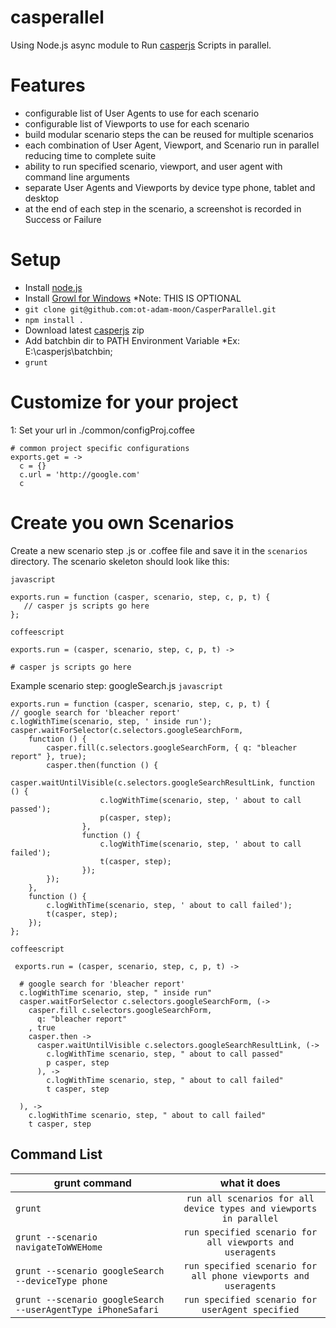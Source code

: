 casperallel
=========

Using Node.js async module to Run [casperjs](http://casperjs.org/) Scripts in parallel.


Features
=======
  * configurable list of User Agents to use for each scenario
  * configurable list of Viewports to use for each scenario
  * build modular scenario steps the can be reused for multiple scenarios
  * each combination of User Agent, Viewport, and Scenario run in parallel reducing time to complete suite
  * ability to run specified scenario, viewport, and user agent with command line arguments
  * separate User Agents and Viewports by device type phone, tablet and desktop
  * at the end of each step in the scenario, a screenshot is recorded in Success or Failure

Setup
=====

* Install [node.js](http://nodejs.org/)
* Install [Growl for Windows](http://www.growlforwindows.com/gfw/) *Note: THIS IS OPTIONAL
* `git clone git@github.com:ot-adam-moon/CasperParallel.git`
* `npm install .`
* Download latest [casperjs](http://casperjs.org/) zip
* Add batchbin dir to PATH Environment Variable *Ex: E:\casperjs\batchbin;
* `grunt`

Customize for your project
==========================

1: Set your url
 in ./common/configProj.coffee
 
    # common project specific configurations
    exports.get = ->
      c = {}
      c.url = 'http://google.com'
      c
      
Create you own Scenarios
========================
 Create a new scenario step .js or .coffee file and save it in the `scenarios` directory.
 The scenario skeleton should look like this:
 
  `javascript`
  
    exports.run = function (casper, scenario, step, c, p, t) {
       // casper js scripts go here
    };
    
  `coffeescript`
  
    exports.run = (casper, scenario, step, c, p, t) ->

    # casper js scripts go here
 
 
 Example scenario step: googleSearch.js
 `javascript`
  
    exports.run = function (casper, scenario, step, c, p, t) {
    // google search for 'bleacher report'
    c.logWithTime(scenario, step, ' inside run');
    casper.waitForSelector(c.selectors.googleSearchForm,
        function () {
            casper.fill(c.selectors.googleSearchForm, { q: "bleacher report" }, true);
            casper.then(function () {
                casper.waitUntilVisible(c.selectors.googleSearchResultLink, function () {
                        c.logWithTime(scenario, step, ' about to call passed');
                        p(casper, step);
                    },
                    function () {
                        c.logWithTime(scenario, step, ' about to call failed');
                        t(casper, step);
                    });
            });
        },
        function () {
            c.logWithTime(scenario, step, ' about to call failed');
            t(casper, step);
        });
    };
    
  `coffeescript`
 
     exports.run = (casper, scenario, step, c, p, t) ->
  
      # google search for 'bleacher report'
      c.logWithTime scenario, step, " inside run"
      casper.waitForSelector c.selectors.googleSearchForm, (->
        casper.fill c.selectors.googleSearchForm,
          q: "bleacher report"
        , true
        casper.then ->
          casper.waitUntilVisible c.selectors.googleSearchResultLink, (->
            c.logWithTime scenario, step, " about to call passed"
            p casper, step
          ), ->
            c.logWithTime scenario, step, " about to call failed"
            t casper, step
    
      ), ->
        c.logWithTime scenario, step, " about to call failed"
        t casper, step



 
Command List
------------

| grunt command | what it does  |
| ------------- |:-------------:|
| `grunt`|`run all scenarios for all device types and viewports in parallel`|
| `grunt --scenario navigateToWWEHome`|`run specified scenario for all viewports and useragents`|
| `grunt --scenario googleSearch --deviceType phone`|`run specified scenario for all phone viewports and useragents`|
| `grunt --scenario googleSearch --userAgentType iPhoneSafari`|`run specified scenario for userAgent specified`|



